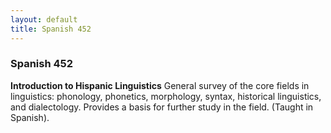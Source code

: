 ```yaml
---
layout: default
title: Spanish 452
---
```


### Spanish 452

<strong>Introduction to Hispanic Linguistics</strong>
General survey of the core fields in linguistics: phonology, phonetics, morphology, syntax, historical linguistics, and dialectology. Provides a basis for further study in the field. (Taught in Spanish).
